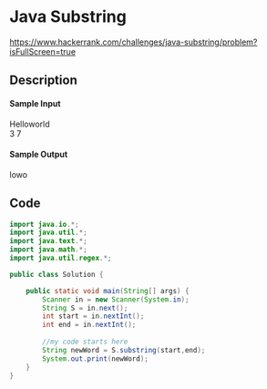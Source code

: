 # Java Substring
https://www.hackerrank.com/challenges/java-substring/problem?isFullScreen=true

## Description
#### Sample Input

Helloworld  
3 7  

#### Sample Output

lowo

## Code 
```java
import java.io.*;
import java.util.*;
import java.text.*;
import java.math.*;
import java.util.regex.*;

public class Solution {

    public static void main(String[] args) {
        Scanner in = new Scanner(System.in);
        String S = in.next();
        int start = in.nextInt();
        int end = in.nextInt();
        
        //my code starts here
        String newWord = S.substring(start,end);
        System.out.print(newWord);
    }
}
```

